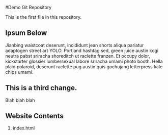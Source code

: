 #Demo Git Repository

This is the first file in this repository.

## Ipsum Below

Jianbing waistcoat deserunt, incididunt jean shorts aliqua pariatur adaptogen street art YOLO. 
Portland hashtag sed, green juice austin kogi neutra pabst sriracha shoreditch ut raclette franzen.
Et occupy dolor, kickstarter glossier lumbersexual labore sriracha umami photo booth. 
Hella plaid polaroid, deserunt raclette pug austin quis gochujang letterpress kale chips umami.

## This is a third change.

Blah blah blah

## Website Contents

1. index.html
